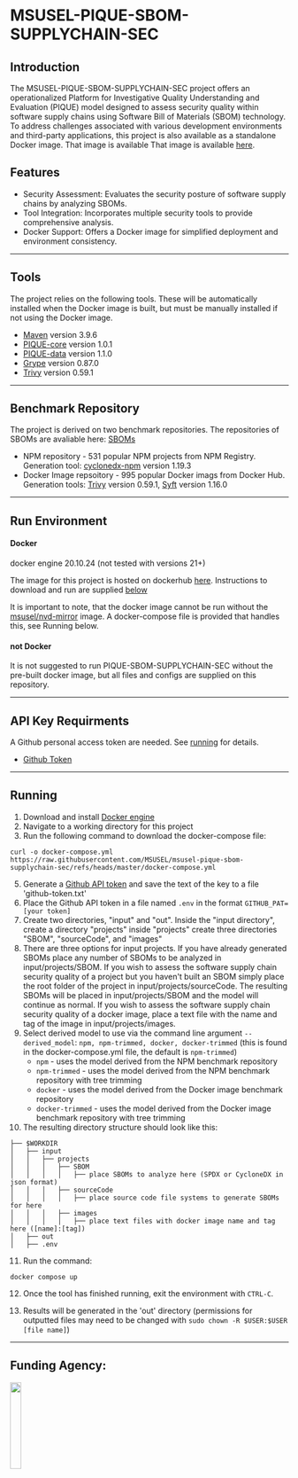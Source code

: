 # MSUSEL-PIQUE-SBOM-SUPPLYCHAIN-SEC
## Introduction
The MSUSEL-PIQUE-SBOM-SUPPLYCHAIN-SEC project offers an operationalized Platform for Investigative Quality
Understanding and Evaluation (PIQUE) model designed to assess security quality within software
supply chains using Software Bill of Materials (SBOM) technology. To address challenges
associated with various development environments and third-party applications, this project
is also available as a standalone Docker image. That image is available That image is available [here](https://hub.docker.com/repository/docker/msusel/pique-sbom-supply-chain-sec/general).

## Features
* Security Assessment: Evaluates the security posture of software supply chains by analyzing SBOMs.
* Tool Integration: Incorporates multiple security tools to provide comprehensive analysis.
* Docker Support: Offers a Docker image for simplified deployment and environment consistency.
___
## Tools
The project relies on the following tools. These will be automatically installed when the Docker image is built, but must 
be manually installed if not using the Docker image.

* [Maven](https://github.com/apache/maven) version 3.9.6
* [PIQUE-core](https://github.com/MSUSEL/msusel-pique) version 1.0.1
* [PIQUE-data](https://github.com/MSUSEL/msusecl-pique-data) version 1.1.0
* [Grype](https://github.com/anchore/grype) version 0.87.0
* [Trivy](https://github.com/aquasecurity/trivy) version 0.59.1
___
## Benchmark Repository
The project is derived on two benchmark repositories. The repositories of SBOMs are avaliable here: [SBOMs](https://zenodo.org/records/15122007)

* NPM repository - 531 popular NPM projects from NPM Registry. Generation tool: [cyclonedx-npm](https://www.npmjs.com/package/@cyclonedx/cyclonedx-npm) version 1.19.3
* Docker Image repsoitory - 995 popular Docker imags from Docker Hub. Generation tools: [Trivy](https://github.com/aquasecurity/trivy) version 0.59.1, [Syft](https://github.com/anchore/syft) version 1.16.0 

___
## Run Environment
#### Docker
docker engine 20.10.24 (not tested with versions 21+)

The image for this project is hosted on dockerhub 
[here](https://hub.docker.com/repository/docker/msusel/pique-sbom-supplychain-sec/general). Instructions to download 
and run are supplied [below](https://github.com/MSUSEL/msusel-sbom-supplychain-sec/tree/master#running)

It is important to note, that the docker image cannot be run without the [msusel/nvd-mirror](https://hub.docker.com/repository/docker/msusel/nvd-mirror/general) image. A docker-compose file is provided that handles this, see Running below.


#### not Docker
It is not suggested to run PIQUE-SBOM-SUPPLYCHAIN-SEC without the pre-built docker image, but all files and configs 
are supplied on this repository. 

___

## API Key Requirments
A Github personal access token are needed. See [running](ttps://github.com/MSUSEL/msusel-pique-sbom-supplychainsec/tree/master#running) for details.
- [Github Token](https://docs.github.com/en/enterprise-server@3.6/authentication/keeping-your-account-and-data-secure/managing-your-personal-access-tokens)
___

## Running 
1. Download and install [Docker engine](https://docs.docker.com/engine/install/)
2. Navigate to a working directory for this project
2. Run the following command to download the docker-compose file:
```
curl -o docker-compose.yml https://raw.githubusercontent.com/MSUSEL/msusel-pique-sbom-supplychain-sec/refs/heads/master/docker-compose.yml
```
5. Generate a [Github API token](https://docs.github.com/en/authentication/keeping-your-account-and-data-secure/managing-your-personal-access-tokens) and save the text of the key to a file 'github-token.txt'
6. Place the Github API token in a file named `.env` in the format `GITHUB_PAT=[your token]`
6. Create two directories, "input" and "out". Inside the "input directory", create a directory "projects" inside "projects" create three directories "SBOM", "sourceCode", and "images"
8. There are three options for input projects. If you have already generated SBOMs
   place any number of SBOMs to be analyzed in input/projects/SBOM. If you wish to assess the
   software supply chain security quality of a project but you haven't built an SBOM simply place
   the root folder of the project in input/projects/sourceCode. The resulting SBOMs will be 
   placed in input/projects/SBOM and the model will continue as normal. If you wish to assess the software supply
    chain security quality of a docker image, place a text file with the name and tag of the image in input/projects/images.
9. Select derived model to use via the command line argument `--derived_model`: `npm, npm-trimmed, docker, docker-trimmed` (this is found in the docker-compose.yml file, the default is `npm-trimmed`)
   - `npm` - uses the model derived from the NPM benchmark repository
   - `npm-trimmed` - uses the model derived from the NPM benchmark repository with tree trimming
   - `docker` - uses the model derived from the Docker image benchmark repository
   - `docker-trimmed` - uses the model derived from the Docker image benchmark repository with tree trimming
10. The resulting directory structure should look like this:
```
├── $WORKDIR
│   ├── input
│   │   ├── projects
│   │   │   ├── SBOM
│   │   │   │   ├── place SBOMs to analyze here (SPDX or CycloneDX in json format)
│   │   │   ├── sourceCode
│   │   │   │   ├── place source code file systems to generate SBOMs for here 
│   │   │   ├── images
│   │   │   │   ├── place text files with docker image name and tag here ([name]:[tag])
│   ├── out
│   ├── .env
```
11. Run the command:
```
docker compose up
```

12. Once the tool has finished running, exit the environment with `CTRL-C`.

13. Results will be generated in the 'out' directory (permissions for outputted files may need to be changed with `sudo chown -R $USER:$USER [file name]`)
___

## Funding Agency:

[<img src="https://www.cisa.gov/profiles/cisad8_gov/themes/custom/gesso/dist/images/backgrounds/6fdaa25709d28dfb5cca.svg" width="20%" height="20%">](https://www.cisa.gov/)
